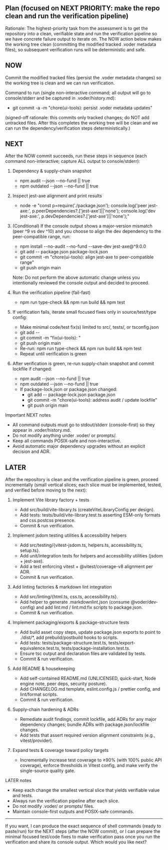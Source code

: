 ## Plan (focused on NEXT PRIORITY: make the repo clean and run the verification pipeline)

Rationale: The highest-priority task from the assessment is to get the repository into a clean, verifiable state and run the verification pipeline so we have concrete failure output to iterate on. The NOW action below makes the working tree clean (committing the modified tracked .voder metadata files), so subsequent verification runs will be deterministic and safe.

## NOW
Commit the modified tracked files (persist the .voder metadata changes) so the working tree is clean and we can run verification.

Command to run (single non-interactive command; all output will go to console/stderr and be captured in .voder/history.md):
- git commit -a -m "chore(ui-tools): persist .voder metadata updates"

(signed-off rationale: this commits only tracked changes; do NOT add untracked files. After this completes the working tree will be clean and we can run the dependency/verification steps deterministically.)

## NEXT
After the NOW commit succeeds, run these steps in sequence (each command non-interactive; capture ALL output to console/stderr):

1. Dependency & supply-chain snapshot
   - npm audit --json --no-fund || true
   - npm outdated --json --no-fund || true

2. Inspect jest-axe alignment and print results
   - node -e "const p=require('./package.json'); console.log('peer jest-axe:', p.peerDependencies?.['jest-axe']||'none'); console.log('dev jest-axe:', p.devDependencies?.['jest-axe']||'none');"

3. (Conditional) If the console output shows a major-version mismatch (peer ^9 vs dev ^10) and you choose to align the dev dependency to the peer-compatible range, run:
   - npm install --no-audit --no-fund --save-dev jest-axe@^9.0.0
   - git add -- package.json package-lock.json
   - git commit -m "chore(ui-tools): align jest-axe to peer-compatible range"
   - git push origin main

   Note: Do not perform the above automatic change unless you intentionally reviewed the console output and decided to proceed.

4. Run the verification pipeline (fail-fast)
   - npm run type-check && npm run build && npm test

5. If verification fails, iterate small focused fixes only in source/test/type config:
   - Make minimal code/test fix(s) limited to src/, tests/, or tsconfig.json
   - git add -- <modified-files>
   - git commit -m "fix(ui-tools): <short description>"
   - git push origin main
   - Re-run: npm run type-check && npm run build && npm test
   - Repeat until verification is green

6. After verification is green, re-run supply-chain snapshot and commit lockfile if changed:
   - npm audit --json --no-fund || true
   - npm outdated --json --no-fund || true
   - If package-lock.json or package.json changed:
     - git add -- package-lock.json package.json
     - git commit -m "chore(ui-tools): address audit / update lockfile"
     - git push origin main

Important NEXT notes
- All command outputs must go to stdout/stderr (console-first) so they appear in .voder/history.md.
- Do not modify anything under .voder/ or prompts/.
- Keep all commands POSIX-safe and non-interactive.
- Avoid automatic major dependency upgrades without an explicit decision and ADR.

## LATER
After the repository is clean and the verification pipeline is green, proceed incrementally (small vertical slices; each slice must be implemented, tested, and verified before moving to the next):

1. Implement Vite library factory + tests
   - Add src/build/vite-library.ts (createViteLibraryConfig per design).
   - Add tests: tests/build/vite-library.test.ts asserting ESM-only formats and css.postcss presence.
   - Commit & run verification.

2. Implement jsdom testing utilities & accessibility helpers
   - Add src/testing/{vitest-jsdom.ts, helpers.ts, accessibility.ts, setup.ts}.
   - Add unit/integration tests for helpers and accessibility utilities (jsdom + jest-axe).
   - Add a test enforcing vitest + @vitest/coverage-v8 alignment per ADR.
   - Commit & run verification.

3. Add linting factories & markdown lint integration
   - Add src/linting/{html.ts, css.ts, accessibility.ts}.
   - Add helper to generate .markdownlint.json (consume @voder/dev-config) and add lint:md / lint:md:fix scripts to package.json.
   - Commit & run verification.

4. Implement packaging/exports & package-structure tests
   - Add build asset copy steps, update package.json exports to point to ./dist/*, add prebuild/postbuild hooks to scripts.
   - Add tests: tests/package-structure.test.ts, tests/export-equivalence.test.ts, tests/package-installation.test.ts.
   - Ensure tsc output and declaration files are validated by tests.
   - Commit & run verification.

5. Add README & housekeeping
   - Add self-contained README.md (UNLICENSED, quick-start, Node engine note, peer deps, security posture).
   - Add CHANGELOG.md template, eslint.config.js / prettier config, and lint/format scripts.
   - Commit & run verification.

6. Supply-chain hardening & ADRs
   - Remediate audit findings, commit lockfile, add ADRs for any major dependency changes; bundle ADRs with package.json/lockfile changes.
   - Add tests that assert required version alignment constraints (e.g., vitest/provider).

7. Expand tests & coverage toward policy targets
   - Incrementally increase test coverage to ≥90% (with 100% public API coverage), enforce thresholds in Vitest config, and make verify the single-source quality gate.

LATER notes
- Keep each change the smallest vertical slice that yields verifiable value and tests.
- Always run the verification pipeline after each slice.
- Do not modify .voder/ or prompts/ files.
- Maintain console-first outputs and POSIX-safe commands.

---

If you want, I can produce the exact sequence of shell commands (ready to paste/run) for the NEXT steps (after the NOW commit), or I can prepare the minimal focused test/code fixes to make verification pass once you run the verification and share its console output. Which would you like next?